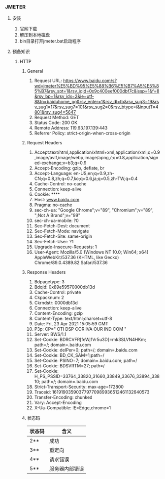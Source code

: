 ### JMETER

1. 安装
   1. 官网下载
   2. 解压到本地磁盘
   3. bin目录打开jmeter.bat启动程序

2. 预备知识

   1. HTTP

      1. General

         1. Request URL: https://www.baidu.com/s?wd=jmeter%E5%BD%95%E5%88%B6%E5%B7%A5%E5%85%B7&rsv_spt=1&rsv_iqid=0x9c400eef000dbf7c&issp=1&f=8&rsv_bp=1&rsv_idx=2&ie=utf-8&tn=baiduhome_pg&rsv_enter=1&rsv_dl=tb&rsv_sug3=19&rsv_sug1=17&rsv_sug7=101&rsv_sug2=0&rsv_btype=i&inputT=4801&rsv_sug4=5647
         2. Request Method: GET
         3. Status Code: 200 OK
         4. Remote Address: 119.63.197.139:443
         5. Referrer Policy: strict-origin-when-cross-origin

      2. Request Headers

         1. Accept:text/html,application/xhtml+xml,application/xml;q=0.9,image/avif,image/webp,image/apng,*/*;q=0.8,application/signed-exchange;v=b3;q=0.9
         2. Accept-Encoding: gzip, deflate, br
         3. Accept-Language: en-US,en;q=0.9,zh-CN;q=0.8,zh;q=0.7,ko;q=0.6,ja;q=0.5,zh-TW;q=0.4
         4. Cache-Control: no-cache
         5. Connection: keep-alive
         6. Cookie: ****
         7. Host: www.baidu.com
         8. Pragma: no-cache
         9. sec-ch-ua: "Google Chrome";v="89", "Chromium";v="89", ";Not A Brand";v="99"
         10. sec-ch-ua-mobile: ?0
         11. Sec-Fetch-Dest: document
         12. Sec-Fetch-Mode: navigate
         13. Sec-Fetch-Site: same-origin
         14. Sec-Fetch-User: ?1
         15. Upgrade-Insecure-Requests: 1
         16. User-Agent: Mozilla/5.0 (Windows NT 10.0; Win64; x64) AppleWebKit/537.36 (KHTML, like Gecko) Chrome/89.0.4389.82 Safari/537.36

      3. Response Headers

         1. Bdpagetype: 3
         2. Bdqid: 0x89e59570000db13d
         3. Cache-Control: private
         4. Ckpacknum: 2
         5. Ckrndstr: 0000db13d
         6. Connection: keep-alive
         7. Content-Encoding: gzip
         8. Content-Type: text/html;charset=utf-8
         9. Date: Fri, 23 Apr 2021 15:05:59 GMT
         10. P3p: CP=" OTI DSP COR IVA OUR IND COM "
         11. Server: BWS/1.1
         12. Set-Cookie: BDRCVFR[feWj1Vr5u3D]=mk3SLVN4HKm; path=/; domain=.baidu.com
         13. Set-Cookie: delPer=0; path=/; domain=.baidu.com
         14. Set-Cookie: BD_CK_SAM=1;path=/
         15. Set-Cookie: PSINO=7; domain=.baidu.com; path=/
         16. Set-Cookie: BDSVRTM=27; path=/
         17. Set-Cookie: H_PS_PSSID=33764_33820_31660_33849_33676_33894_33810; path=/; domain=.baidu.com
         18. Strict-Transport-Security: max-age=172800
         19. Traceid: 161919035903779770989936512461132640573
         20. Transfer-Encoding: chunked
         21. Vary: Accept-Encoding
         22. X-Ua-Compatible: IE=Edge,chrome=1

      4. 状态码

         | 状态码 | 含义           |
         | ------ | -------------- |
         | 2**    | 成功           |
         | 3**    | 重定向         |
         | 4**    | 请求错误       |
         | 5**    | 服务器内部错误 |

         